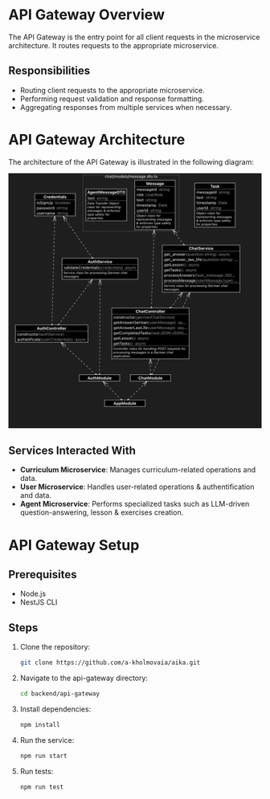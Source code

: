 # API Gateway Overview

The API Gateway is the entry point for all client requests in the microservice architecture. It routes requests to the appropriate microservice.

## Responsibilities

- Routing client requests to the appropriate microservice.
- Performing request validation and response formatting.
- Aggregating responses from multiple services when necessary.

# API Gateway Architecture

The architecture of the API Gateway is illustrated in the following diagram:

![Architecture](../res/api_gateway.png)

## Services Interacted With

- **Curriculum Microservice**: Manages curriculum-related operations and data.
- **User Microservice**: Handles user-related operations & authentification and data.
- **Agent Microservice**: Performs specialized tasks such as LLM-driven question-answering, lesson & exercises creation.

# API Gateway Setup

## Prerequisites

- Node.js
- NestJS CLI

## Steps

1. Clone the repository:
    ```sh
    git clone https://github.com/a-kholmovaia/aika.git
    ```

2. Navigate to the api-gateway directory:
    ```sh
    cd backend/api-gateway
    ```

3. Install dependencies:
    ```sh
    npm install
    ```

4. Run the service:
    ```sh
    npm run start
    ```

5. Run tests:
    ```sh
    npm run test
    ```